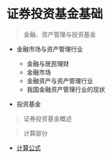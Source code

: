 # 证券投资基金基础

> 金融、资产管理与投资基金

* 金融市场与资产管理行业
  + 金融与居民理财
  + 金融市场
  + 金融资产与资产管理行业
  + 我国金融资产管理行业的现状

* 投资基金

> 证券投资基金概述

> 计算部分
* [计算公式](https://github.com/viola17/fundmngmt/blob/master/calculations.md)



